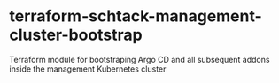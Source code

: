 # terraform-schtack-management-cluster-bootstrap
Terraform module for bootstraping Argo CD and all subsequent addons inside the management Kubernetes cluster
